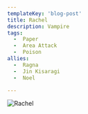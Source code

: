 ```yaml
---
templateKey: 'blog-post'
title: Rachel
description: Vampire
tags:
  -  Paper
  -  Area Attack
  -  Poison
allies:
  -  Ragna
  -  Jin Kisaragi
  -  Noel

---
```

![Rachel](/img/Rachel.png)
